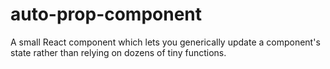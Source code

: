 # auto-prop-component
A small React component which lets you generically update a component's state rather than relying on dozens of tiny functions.
